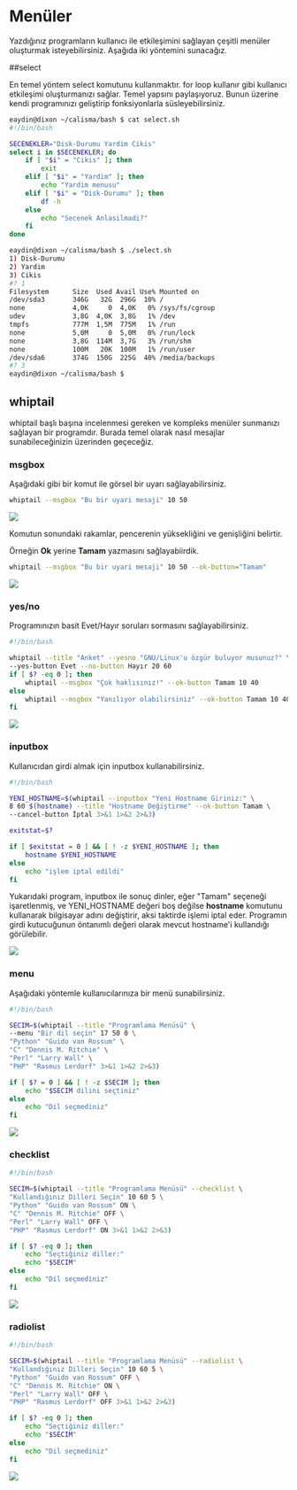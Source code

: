# Menüler

Yazdığınız programların kullanıcı ile etkileşimini sağlayan çeşitli menüler oluşturmak isteyebilirsiniz. Aşağıda iki yöntemini sunacağız.

##select

En temel yöntem select komutunu kullanmaktır. for loop kullanır gibi kullanıcı etkileşimi oluşturmanızı sağlar. Temel yapsını paylaşıyoruz. Bunun üzerine kendi programınızı geliştirip fonksiyonlarla süsleyebilirsiniz.


```bash
eaydin@dixon ~/calisma/bash $ cat select.sh 
#!/bin/bash

SECENEKLER="Disk-Durumu Yardim Cikis"
select i in $SECENEKLER; do
    if [ "$i" = "Cikis" ]; then
        exit
    elif [ "$i" = "Yardim" ]; then
        echo "Yardim menusu"
    elif [ "$i" = "Disk-Durumu" ]; then
        df -h
    else
        echo "Secenek Anlasilmadi?"
    fi
done
```
```bash
eaydin@dixon ~/calisma/bash $ ./select.sh 
1) Disk-Durumu
2) Yardim
3) Cikis
#? 1
Filesystem      Size  Used Avail Use% Mounted on
/dev/sda3       346G   32G  296G  10% /
none            4,0K     0  4,0K   0% /sys/fs/cgroup
udev            3,8G  4,0K  3,8G   1% /dev
tmpfs           777M  1,5M  775M   1% /run
none            5,0M     0  5,0M   0% /run/lock
none            3,8G  114M  3,7G   3% /run/shm
none            100M   20K  100M   1% /run/user
/dev/sda6       374G  150G  225G  40% /media/backups
#? 3
eaydin@dixon ~/calisma/bash $
```

## whiptail

whiptail başlı başına incelenmesi gereken ve kompleks menüler sunmanızı sağlayan bir programdır. Burada temel olarak nasıl mesajlar sunabileceğinizin üzerinden geçeceğiz.

### msgbox

Aşağıdaki gibi bir komut ile görsel bir uyarı sağlayabilirsiniz.

```bash
whiptail --msgbox "Bu bir uyari mesaji" 10 50
```

![](images/uyari.png)

Komutun sonundaki rakamlar, pencerenin yüksekliğini ve genişliğini belirtir.

Örneğin **Ok** yerine **Tamam** yazmasını sağlayabiirdik.

```bash
whiptail --msgbox "Bu bir uyari mesaji" 10 50 --ok-button="Tamam"
```

![](images/uyari-tamam.png)


### yes/no

Programınızın basit Evet/Hayır soruları sormasını sağlayabilirsiniz.

```bash
#!/bin/bash

whiptail --title "Anket" --yesno "GNU/Linux'u özgür buluyor musunuz?" \
--yes-button Evet --no-button Hayır 20 60
if [ $? -eq 0 ]; then
    whiptail --msgbox "Çok haklısınız!" --ok-button Tamam 10 40
else
    whiptail --msgbox "Yanılıyor olabilirsiniz" --ok-button Tamam 10 40
fi
```
![](images/yesno.png)

### inputbox

Kullanıcıdan girdi almak için inputbox kullanabilirsiniz.

```bash
#!/bin/bash

YENI_HOSTNAME=$(whiptail --inputbox "Yeni Hostname Giriniz:" \ 
8 60 $(hostname) --title "Hostname Değiştirme" --ok-button Tamam \
--cancel-button İptal 3>&1 1>&2 2>&3)

exitstat=$?

if [ $exitstat = 0 ] && [ ! -z $YENI_HOSTNAME ]; then
    hostname $YENI_HOSTNAME
else
    echo "işlem iptal edildi"
fi
```

Yukarıdaki program, inputbox ile sonuç dinler, eğer "Tamam" seçeneği işaretlenmiş, ve YENI_HOSTNAME değeri boş değilse **hostname** komutunu kullanarak bilgisayar adını değiştirir, aksi taktirde işlemi iptal eder. Programın girdi kutucuğunun öntanımlı değeri olarak mevcut hostname'i kullandığı görülebilir.

![](images/inputbox.png)

### menu

Aşağıdaki yöntemle kullanıcılarınıza bir menü sunabilirsiniz.

```bash
#!/bin/bash

SECIM=$(whiptail --title "Programlama Menüsü" \
--menu "Bir dil seçin" 17 50 0 \
"Python" "Guido van Rossum" \
"C" "Dennis M. Ritchie" \
"Perl" "Larry Wall" \
"PHP" "Rasmus Lerdorf" 3>&1 1>&2 2>&3)

if [ $? = 0 ] && [ ! -z $SECIM ]; then
    echo "$SECIM dilini seçtiniz"
else
    echo "Dil seçmediniz"
fi
```
![](images/menu.png)

### checklist

```bash
#!/bin/bash

SECIM=$(whiptail --title "Programlama Menüsü" --checklist \
"Kullandığınız Dilleri Seçin" 10 60 5 \
"Python" "Guido van Rossum" ON \
"C" "Dennis M. Ritchie" OFF \
"Perl" "Larry Wall" OFF \
"PHP" "Rasmus Lerdorf" ON 3>&1 1>&2 2>&3)

if [ $? -eq 0 ]; then
    echo "Seçtiğiniz diller:"
    echo "$SECIM"
else
    echo "Dil seçmediniz"
fi
```

![](images/checklist.png)

### radiolist

```bash
#!/bin/bash

SECIM=$(whiptail --title "Programlama Menüsü" --radiolist \
"Kullandığınız Dilleri Seçin" 10 60 5 \
"Python" "Guido van Rossum" OFF \
"C" "Dennis M. Ritchie" ON \
"Perl" "Larry Wall" OFF \
"PHP" "Rasmus Lerdorf" OFF 3>&1 1>&2 2>&3)

if [ $? -eq 0 ]; then
    echo "Seçtiğiniz diller:"
    echo "$SECIM"
else
    echo "Dil seçmediniz"
fi
```

![](images/radio.png)